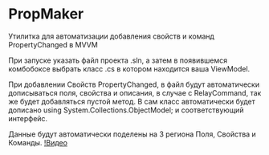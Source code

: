# PropMaker

Утилитка для автоматизации добавления свойств и команд PropertyChanged в MVVM

При запуске указать файл проекта .sln, а затем в появившемся комбобоксе выбрать класс .cs в котором находится ваша ViewModel.

При добавлении Свойств PropertyChanged, в файл будут автоматически дописываться поля, свойства и описания, в случае с RelayCommand, так же будет добавляться пустой метод. В сам класс автоматически будет дописано using System.Collections.ObjectModel; и соответствующий интерфейс.

Данные будут автоматически поделены на 3 региона Поля, Свойства и Команды.
[!Видео](https://www.youtube.com/watch?v=R0_4aNNEtMU)

